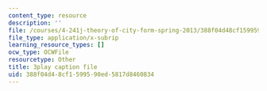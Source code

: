 ```yaml
---
content_type: resource
description: ''
file: /courses/4-241j-theory-of-city-form-spring-2013/388f04d48cf1599590ed5817d8460834_gMmamytjyXI.vtt
file_type: application/x-subrip
learning_resource_types: []
ocw_type: OCWFile
resourcetype: Other
title: 3play caption file
uid: 388f04d4-8cf1-5995-90ed-5817d8460834
---
```

